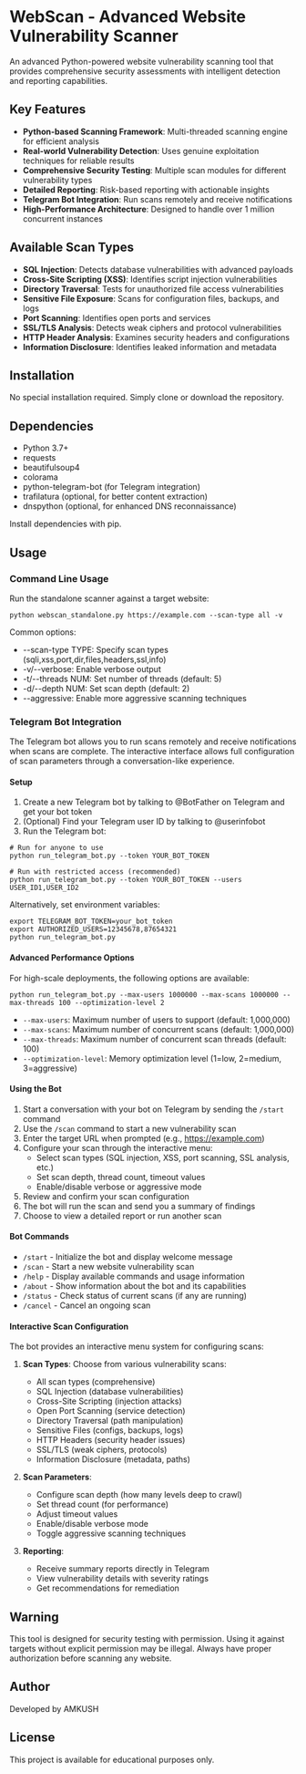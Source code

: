 # WebScan - Advanced Website Vulnerability Scanner

An advanced Python-powered website vulnerability scanning tool that provides comprehensive security assessments with intelligent detection and reporting capabilities.

## Key Features

- **Python-based Scanning Framework**: Multi-threaded scanning engine for efficient analysis
- **Real-world Vulnerability Detection**: Uses genuine exploitation techniques for reliable results
- **Comprehensive Security Testing**: Multiple scan modules for different vulnerability types
- **Detailed Reporting**: Risk-based reporting with actionable insights
- **Telegram Bot Integration**: Run scans remotely and receive notifications
- **High-Performance Architecture**: Designed to handle over 1 million concurrent instances

## Available Scan Types

- **SQL Injection**: Detects database vulnerabilities with advanced payloads
- **Cross-Site Scripting (XSS)**: Identifies script injection vulnerabilities
- **Directory Traversal**: Tests for unauthorized file access vulnerabilities
- **Sensitive File Exposure**: Scans for configuration files, backups, and logs
- **Port Scanning**: Identifies open ports and services
- **SSL/TLS Analysis**: Detects weak ciphers and protocol vulnerabilities
- **HTTP Header Analysis**: Examines security headers and configurations
- **Information Disclosure**: Identifies leaked information and metadata

## Installation

No special installation required. Simply clone or download the repository.

## Dependencies

- Python 3.7+
- requests
- beautifulsoup4
- colorama
- python-telegram-bot (for Telegram integration)
- trafilatura (optional, for better content extraction)
- dnspython (optional, for enhanced DNS reconnaissance)

Install dependencies with pip.

## Usage

### Command Line Usage

Run the standalone scanner against a target website:

```
python webscan_standalone.py https://example.com --scan-type all -v
```

Common options:
- --scan-type TYPE: Specify scan types (sqli,xss,port,dir,files,headers,ssl,info)
- -v/--verbose: Enable verbose output
- -t/--threads NUM: Set number of threads (default: 5)
- -d/--depth NUM: Set scan depth (default: 2)
- --aggressive: Enable more aggressive scanning techniques

### Telegram Bot Integration

The Telegram bot allows you to run scans remotely and receive notifications when scans are complete. The interactive interface allows full configuration of scan parameters through a conversation-like experience.

#### Setup

1. Create a new Telegram bot by talking to @BotFather on Telegram and get your bot token
2. (Optional) Find your Telegram user ID by talking to @userinfobot
3. Run the Telegram bot:

```
# Run for anyone to use
python run_telegram_bot.py --token YOUR_BOT_TOKEN

# Run with restricted access (recommended)
python run_telegram_bot.py --token YOUR_BOT_TOKEN --users USER_ID1,USER_ID2
```

Alternatively, set environment variables:

```
export TELEGRAM_BOT_TOKEN=your_bot_token
export AUTHORIZED_USERS=12345678,87654321
python run_telegram_bot.py
```

#### Advanced Performance Options

For high-scale deployments, the following options are available:

```
python run_telegram_bot.py --max-users 1000000 --max-scans 1000000 --max-threads 100 --optimization-level 2
```

- `--max-users`: Maximum number of users to support (default: 1,000,000)
- `--max-scans`: Maximum number of concurrent scans (default: 1,000,000)
- `--max-threads`: Maximum number of concurrent scan threads (default: 100)
- `--optimization-level`: Memory optimization level (1=low, 2=medium, 3=aggressive)

#### Using the Bot

1. Start a conversation with your bot on Telegram by sending the `/start` command
2. Use the `/scan` command to start a new vulnerability scan
3. Enter the target URL when prompted (e.g., https://example.com)
4. Configure your scan through the interactive menu:
   - Select scan types (SQL injection, XSS, port scanning, SSL analysis, etc.)
   - Set scan depth, thread count, timeout values
   - Enable/disable verbose or aggressive mode
5. Review and confirm your scan configuration
6. The bot will run the scan and send you a summary of findings
7. Choose to view a detailed report or run another scan

#### Bot Commands

- `/start` - Initialize the bot and display welcome message
- `/scan` - Start a new website vulnerability scan
- `/help` - Display available commands and usage information
- `/about` - Show information about the bot and its capabilities
- `/status` - Check status of current scans (if any are running)
- `/cancel` - Cancel an ongoing scan

#### Interactive Scan Configuration

The bot provides an interactive menu system for configuring scans:

1. **Scan Types**: Choose from various vulnerability scans:
   - All scan types (comprehensive)
   - SQL Injection (database vulnerabilities)
   - Cross-Site Scripting (injection attacks)
   - Open Port Scanning (service detection)
   - Directory Traversal (path manipulation)
   - Sensitive Files (configs, backups, logs)
   - HTTP Headers (security header issues)
   - SSL/TLS (weak ciphers, protocols)
   - Information Disclosure (metadata, paths)

2. **Scan Parameters**:
   - Configure scan depth (how many levels deep to crawl)
   - Set thread count (for performance)
   - Adjust timeout values
   - Enable/disable verbose mode
   - Toggle aggressive scanning techniques

3. **Reporting**:
   - Receive summary reports directly in Telegram
   - View vulnerability details with severity ratings
   - Get recommendations for remediation

## Warning

This tool is designed for security testing with permission. Using it against targets without explicit permission may be illegal. Always have proper authorization before scanning any website.

## Author

Developed by AMKUSH

## License

This project is available for educational purposes only.
